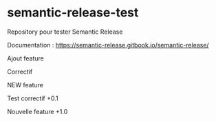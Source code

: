 # semantic-release-test
Repository pour tester Semantic Release

Documentation : https://semantic-release.gitbook.io/semantic-release/

Ajout feature

Correctif

NEW feature

Test correctif +0.1

Nouvelle feature +1.0
